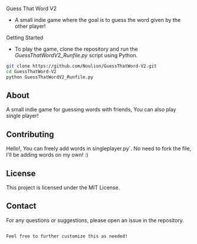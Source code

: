 Guess That Word V2

* A small indie game where the goal is to guess the word given by the other player!

Getting Started

* To play the game, clone the repository and run the *GuessThatWordV2_Runfile.py* script using Python.

```bash
git clone https://github.com/Noulion/GuessThatWord-V2.git
cd GuessThatWord-V2
python GuessThatWordV2_Runfile.py
```

## About

A small indie game for guessing words with friends, You can also play single player!

## Contributing

Hello!, You can freely add words in singleplayer.py`. No need to fork the file, I'll be adding words on my own! :)

## License

This project is licensed under the MIT License.

## Contact

For any questions or suggestions, please open an issue in the repository.
```

Feel free to further customize this as needed!
